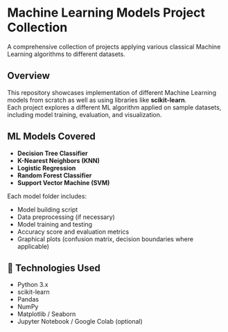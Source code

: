 # Machine Learning Models Project Collection

A comprehensive collection of projects applying various classical Machine Learning algorithms to different datasets.

## Overview

This repository showcases implementation of different Machine Learning models from scratch as well as using libraries like **scikit-learn**.  
Each project explores a different ML algorithm applied on sample datasets, including model training, evaluation, and visualization.


## ML Models Covered

- **Decision Tree Classifier**
- **K-Nearest Neighbors (KNN)**
- **Logistic Regression**
- **Random Forest Classifier**
- **Support Vector Machine (SVM)**

Each model folder includes:
- Model building script
- Data preprocessing (if necessary)
- Model training and testing
- Accuracy score and evaluation metrics
- Graphical plots (confusion matrix, decision boundaries where applicable)


## 🧠 Technologies Used
- Python 3.x
- scikit-learn
- Pandas
- NumPy
- Matplotlib / Seaborn
- Jupyter Notebook / Google Colab (optional)


